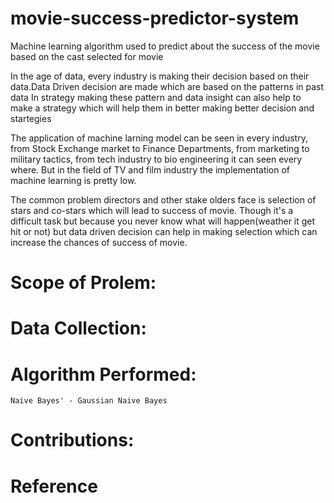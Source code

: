 # movie-success-predictor-system
Machine learning algorithm used to predict about the success of the movie based on the cast selected for movie

In the age of data, every industry is making their decision based on their 
data.Data Driven decision are made which are based on the patterns in past data 
In strategy making these pattern and data insight can also help to make a strategy which will help them in better making better decision and startegies

The application of machine larning model can be seen in every industry, from Stock Exchange market to Finance Departments,
from marketing to military tactics, from tech industry to bio engineering it can seen every where.
But in the field of TV and film industry the implementation of machine learning is pretty low.

The common problem directors and other stake olders face is selection of stars and co-stars 
which will lead to success of movie. Though it's a difficult task but because you never know what will happen(weather it get hit or not)
but data driven decision can help in making selection which can increase the chances of success of movie.


# Scope of Prolem:


# Data Collection:


# Algorithm Performed:
    Naive Bayes' - Gaussian Naive Bayes

# Contributions:

# Reference 
